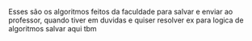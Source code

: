 Esses são os algoritmos feitos da faculdade para salvar e enviar ao professor, quando tiver em duvidas e quiser resolver ex para logica de algoritmos salvar aqui tbm
